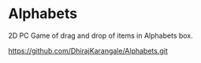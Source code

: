 # Alphabets
2D PC Game of drag and drop of items in Alphabets box.

https://github.com/DhirajKarangale/Alphabets.git
